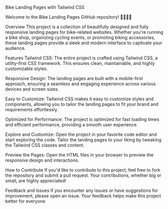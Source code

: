 Bike Landing Pages with Tailwind CSS

Welcome to the Bike Landing Pages GitHub repository! 🚴‍♂️🚴‍♀️

Overview
This project is a collection of beautifully designed and fully responsive landing pages for bike-related websites. Whether you're running a bike shop, organizing cycling events, or promoting biking accessories, these landing pages provide a sleek and modern interface to captivate your audience.

Features
Tailwind CSS: The entire project is crafted using Tailwind CSS, a utility-first CSS framework. This ensures clean, maintainable, and highly customizable styles.

Responsive Design: The landing pages are built with a mobile-first approach, ensuring a seamless and engaging experience across various devices and screen sizes.

Easy to Customize: Tailwind CSS makes it easy to customize styles and components, allowing you to tailor the landing pages to fit your brand and requirements effortlessly.

Optimized for Performance: The project is optimized for fast loading times and efficient performance, providing a smooth user experience.

Explore and Customize:
Open the project in your favorite code editor and start exploring the code. Tailor the landing pages to your liking by tweaking the Tailwind CSS classes and content.

Preview the Pages:
Open the HTML files in your browser to preview the responsive design and interactions.

How to Contribute
If you'd like to contribute to this project, feel free to fork the repository and submit a pull request. Your contributions, whether big or small, are highly appreciated!

Feedback and Issues
If you encounter any issues or have suggestions for improvement, please open an issue. Your feedback helps make this project better for everyone
